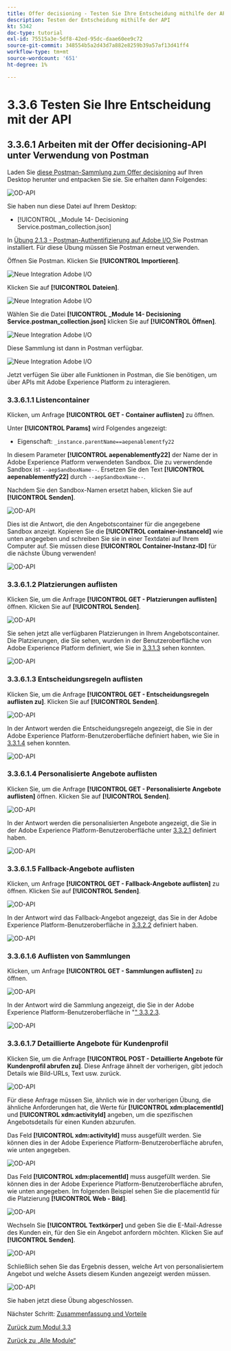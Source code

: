 ```yaml
---
title: Offer decisioning - Testen Sie Ihre Entscheidung mithilfe der API.
description: Testen der Entscheidung mithilfe der API
kt: 5342
doc-type: tutorial
exl-id: 75515a3e-5df8-42ed-95dc-daae60ee9c72
source-git-commit: 348554b5a2d43d7a882e8259b39a57af13d41ff4
workflow-type: tm+mt
source-wordcount: '651'
ht-degree: 1%

---
```


# 3.3.6 Testen Sie Ihre Entscheidung mit der API

## 3.3.6.1 Arbeiten mit der Offer decisioning-API unter Verwendung von Postman

Laden Sie [diese Postman-Sammlung zum Offer decisioning](./../../../assets/postman/postman_offer-decisioning.zip) auf Ihren Desktop herunter und entpacken Sie sie. Sie erhalten dann Folgendes:

![OD-API](./images/unzip.png)

Sie haben nun diese Datei auf Ihrem Desktop:

- [!UICONTROL _Module 14- Decisioning Service.postman_collection.json]

In [Übung 2.1.3 - Postman-Authentifizierung auf Adobe I/O ](./../../../modules/rtcdp-b2c/module2.1/ex3.md) Sie Postman installiert. Für diese Übung müssen Sie Postman erneut verwenden.

Öffnen Sie Postman. Klicken Sie **[!UICONTROL Importieren]**.

![Neue Integration Adobe I/O](./images/postmanui.png)

Klicken Sie auf **[!UICONTROL Dateien]**.

![Neue Integration Adobe I/O](./images/pm1.png)

Wählen Sie die Datei **[!UICONTROL _Module 14- Decisioning Service.postman_collection.json]** klicken Sie auf **[!UICONTROL Öffnen]**.

![Neue Integration Adobe I/O](./images/pm2.png)

Diese Sammlung ist dann in Postman verfügbar.

![Neue Integration Adobe I/O](./images/pm3.png)

Jetzt verfügen Sie über alle Funktionen in Postman, die Sie benötigen, um über APIs mit Adobe Experience Platform zu interagieren.

### 3.3.6.1.1 Listencontainer

Klicken, um Anfrage **[!UICONTROL GET - Container auflisten]** zu öffnen.

Unter **[!UICONTROL Params]** wird Folgendes angezeigt:

- Eigenschaft: `_instance.parentName==aepenablementfy22`

In diesem Parameter **[!UICONTROL aepenablementfy22]** der Name der in Adobe Experience Platform verwendeten Sandbox. Die zu verwendende Sandbox ist `--aepSandboxName--`. Ersetzen Sie den Text **[!UICONTROL aepenablementfy22]** durch `--aepSandboxName--`.

Nachdem Sie den Sandbox-Namen ersetzt haben, klicken Sie auf **[!UICONTROL Senden]**.

![OD-API](./images/api2.png)

Dies ist die Antwort, die den Angebotscontainer für die angegebene Sandbox anzeigt. Kopieren Sie die **[!UICONTROL container-instanceId]** wie unten angegeben und schreiben Sie sie in einer Textdatei auf Ihrem Computer auf. Sie müssen diese **[!UICONTROL Container-Instanz-ID]** für die nächste Übung verwenden!

![OD-API](./images/api3.png)

### 3.3.6.1.2 Platzierungen auflisten

Klicken Sie, um die Anfrage **[!UICONTROL GET - Platzierungen auflisten]** öffnen. Klicken Sie auf **[!UICONTROL Senden]**.

![OD-API](./images/api4.png)

Sie sehen jetzt alle verfügbaren Platzierungen in Ihrem Angebotscontainer. Die Platzierungen, die Sie sehen, wurden in der Benutzeroberfläche von Adobe Experience Platform definiert, wie Sie in [3.3.1.3](./ex1.md) sehen konnten.

![OD-API](./images/api5.png)

### 3.3.6.1.3 Entscheidungsregeln auflisten

Klicken Sie, um die Anfrage **[!UICONTROL GET - Entscheidungsregeln auflisten zu]**. Klicken Sie auf **[!UICONTROL Senden]**.

![OD-API](./images/api6.png)

In der Antwort werden die Entscheidungsregeln angezeigt, die Sie in der Adobe Experience Platform-Benutzeroberfläche definiert haben, wie Sie in [3.3.1.4](./ex1.md) sehen konnten.

![OD-API](./images/api7.png)

### 3.3.6.1.4 Personalisierte Angebote auflisten

Klicken Sie, um die Anfrage **[!UICONTROL GET - Personalisierte Angebote auflisten]** öffnen. Klicken Sie auf **[!UICONTROL Senden]**.

![OD-API](./images/api8.png)

In der Antwort werden die personalisierten Angebote angezeigt, die Sie in der Adobe Experience Platform-Benutzeroberfläche unter [3.3.2.1](./ex2.md) definiert haben.

![OD-API](./images/api9.png)

### 3.3.6.1.5 Fallback-Angebote auflisten

Klicken, um Anfrage **[!UICONTROL GET - Fallback-Angebote auflisten]** zu öffnen. Klicken Sie auf **[!UICONTROL Senden]**.

![OD-API](./images/api10.png)

In der Antwort wird das Fallback-Angebot angezeigt, das Sie in der Adobe Experience Platform-Benutzeroberfläche in [3.3.2.2](./ex2.md) definiert haben.

![OD-API](./images/api11.png)

### 3.3.6.1.6 Auflisten von Sammlungen

Klicken, um Anfrage **[!UICONTROL GET - Sammlungen auflisten]** zu öffnen.

![OD-API](./images/api12.png)

In der Antwort wird die Sammlung angezeigt, die Sie in der Adobe Experience Platform-Benutzeroberfläche in &quot;[&quot; 3.3.2.3](./ex2.md).

![OD-API](./images/api13.png)

### 3.3.6.1.7 Detaillierte Angebote für Kundenprofil

Klicken Sie, um die Anfrage **[!UICONTROL POST - Detaillierte Angebote für Kundenprofil abrufen zu]**. Diese Anfrage ähnelt der vorherigen, gibt jedoch Details wie Bild-URLs, Text usw. zurück.

![OD-API](./images/api23.png)

Für diese Anfrage müssen Sie, ähnlich wie in der vorherigen Übung, die ähnliche Anforderungen hat, die Werte für **[!UICONTROL xdm:placementId]** und **[!UICONTROL xdm:activityId]** angeben, um die spezifischen Angebotsdetails für einen Kunden abzurufen.

Das Feld **[!UICONTROL xdm:activityId]** muss ausgefüllt werden. Sie können dies in der Adobe Experience Platform-Benutzeroberfläche abrufen, wie unten angegeben.

![OD-API](./images/activityid.png)

Das Feld **[!UICONTROL xdm:placementId]** muss ausgefüllt werden. Sie können dies in der Adobe Experience Platform-Benutzeroberfläche abrufen, wie unten angegeben. Im folgenden Beispiel sehen Sie die placementId für die Platzierung **[!UICONTROL Web - Bild]**.

![OD-API](./images/placementid.png)

Wechseln Sie **[!UICONTROL Textkörper]** und geben Sie die E-Mail-Adresse des Kunden ein, für den Sie ein Angebot anfordern möchten. Klicken Sie auf **[!UICONTROL Senden]**.

![OD-API](./images/api24.png)

Schließlich sehen Sie das Ergebnis dessen, welche Art von personalisiertem Angebot und welche Assets diesem Kunden angezeigt werden müssen.

![OD-API](./images/api25.png)

Sie haben jetzt diese Übung abgeschlossen.

Nächster Schritt: [Zusammenfassung und Vorteile](./summary.md)

[Zurück zum Modul 3.3](./offer-decisioning.md)

[Zurück zu „Alle Module“](./../../../overview.md)
